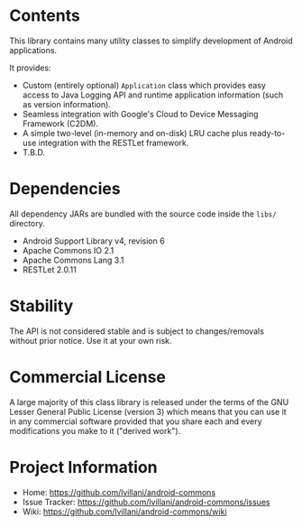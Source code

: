 Contents
========

This library contains many utility classes to simplify development of Android
applications.

It provides:

 * Custom (entirely optional) `Application` class which provides easy access
   to Java Logging API and runtime application information (such as version
   information).
 * Seamless integration with Google's Cloud to Device Messaging Framework
   (C2DM).
 * A simple two-level (in-memory and on-disk) LRU cache plus ready-to-use
   integration with the RESTLet framework.
 * T.B.D.




Dependencies
============

All dependency JARs are bundled with the source code inside the `libs/`
directory.

 * Android Support Library v4, revision 6
 * Apache Commons IO 2.1
 * Apache Commons Lang 3.1
 * RESTLet 2.0.11




Stability
=========

The API is not considered stable and is subject to changes/removals without
prior notice. Use it at your own risk.




Commercial License
==================

A large majority of this class library is released under the terms of the GNU
Lesser General Public License (version 3) which means that you can use it in any
commercial software provided that you share each and every modifications you
make to it ("derived work").




Project Information
===================

 * Home: https://github.com/lvillani/android-commons
 * Issue Tracker: https://github.com/lvillani/android-commons/issues
 * Wiki: https://github.com/lvillani/android-commons/wiki
